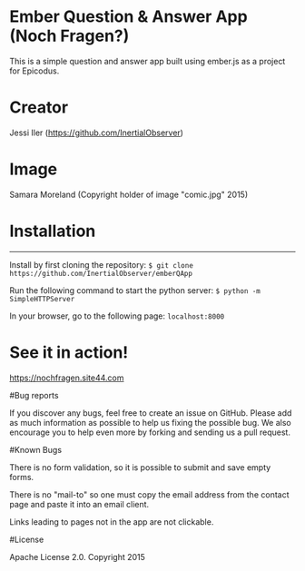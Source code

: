 # Ember Question & Answer App (Noch Fragen?)

This is a simple question and answer app built using ember.js as a project for Epicodus. 

# Creator

Jessi Iler (https://github.com/InertialObserver)

# Image

Samara Moreland (Copyright holder of image "comic.jpg" 2015)

# Installation
------------

Install by first cloning the repository: 
`$ git clone https://github.com/InertialObserver/emberQApp`

Run the following command to start the python server:
`$ python -m SimpleHTTPServer`

In your browser, go to the following page:
`localhost:8000` 

# See it in action!

https://nochfragen.site44.com

#Bug reports

If you discover any bugs, feel free to create an issue on GitHub. Please add as much information as possible to help us fixing the possible bug. We also encourage you to help even more by forking and sending us a pull request.

#Known Bugs

There is no form validation, so it is possible to submit and save empty forms. 

There is no "mail-to" so one must copy the email address from the contact page and paste it into an email client. 

Links leading to pages not in the app are not clickable. 

#License

Apache License 2.0. Copyright 2015
